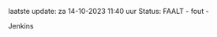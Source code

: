 laatste update: 
za 14-10-2023 11:40   uur 
Status: FAALT - fout - 
<div class="service R">Jenkins</div>